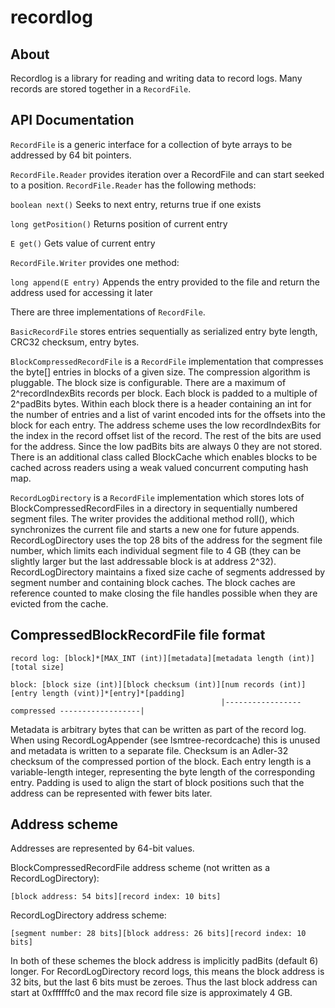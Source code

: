 # recordlog

## About
Recordlog is a library for reading and writing data to record logs. Many records are stored together in a `RecordFile`.

## API Documentation
`RecordFile` is a generic interface for a collection of byte arrays to be addressed by 64 bit pointers.

`RecordFile.Reader` provides iteration over a RecordFile and can start seeked to a position.
`RecordFile.Reader` has the following methods:

`boolean next()`
Seeks to next entry, returns true if one exists

`long getPosition()`
Returns position of current entry

`E get()`
Gets value of current entry

`RecordFile.Writer` provides one method:

`long append(E entry)`
Appends the entry provided to the file and return the address used for accessing it later


There are three implementations of `RecordFile`.

`BasicRecordFile` stores entries sequentially as serialized entry byte length, CRC32 checksum, entry bytes.

`BlockCompressedRecordFile` is a `RecordFile` implementation that compresses the byte[] entries in blocks of a given size.  The compression algorithm is pluggable.  The block size is configurable.  There are a maximum of 2^recordIndexBits records per block.  Each block is padded to a multiple of 2^padBits bytes.  Within each block there is a header containing an int for the number of entries and a list of varint encoded ints for the offsets into the block for each entry.  The address scheme uses the low recordIndexBits for the index in the record offset list of the record.  The rest of the bits are used for the address.  Since the low padBits bits are always 0 they are not stored.  There is an additional class called BlockCache which enables blocks to be cached across readers using a weak valued concurrent computing hash map.

`RecordLogDirectory` is a `RecordFile` implementation which stores lots of BlockCompressedRecordFiles in a directory in sequentially numbered segment files.  The writer provides the additional method roll(), which synchronizes the current file and starts a new one for future appends.  RecordLogDirectory uses the top 28 bits of the address for the segment file number, which limits each individual segment file to 4 GB (they can be slightly larger but the last addressable block is at address 2^32).  RecordLogDirectory maintains a fixed size cache of segments addressed by segment number and containing block caches.  The block caches are reference counted to make closing the file handles possible when they are evicted from the cache.

## CompressedBlockRecordFile file format
```
record log: [block]*[MAX_INT (int)][metadata][metadata length (int)][total size]

block: [block size (int)][block checksum (int)][num records (int)][entry length (vint)]*[entry]*[padding]
                                               |----------------- compressed ------------------|
```

Metadata is arbitrary bytes that can be written as part of the record log. When using RecordLogAppender (see lsmtree-recordcache) this is unused and metadata is written to a separate file.
Checksum is an Adler-32 checksum of the compressed portion of the block.
Each entry length is a variable-length integer, representing the byte length of the corresponding entry.
Padding is used to align the start of block positions such that the address can be represented with fewer bits later.

## Address scheme

Addresses are represented by 64-bit values.

BlockCompressedRecordFile address scheme (not written as a RecordLogDirectory):
```
[block address: 54 bits][record index: 10 bits]
```

RecordLogDirectory address scheme:
```
[segment number: 28 bits][block address: 26 bits][record index: 10 bits]
```

In both of these schemes the block address is implicitly padBits (default 6) longer. For RecordLogDirectory record logs, this means the block address is 32 bits, but the last 6 bits must be zeroes. Thus the last block address can start at 0xffffffc0 and the max record file size is approximately 4 GB.


